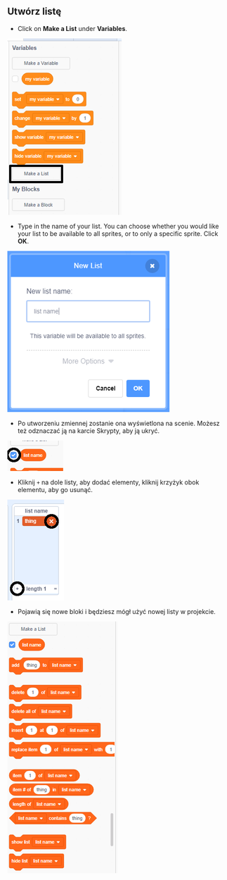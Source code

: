 ## Utwórz listę

+ Click on **Make a List** under **Variables**.

![Utwórz listę](images/make-a-list-annotated.png)

+ Type in the name of your list. You can choose whether you would like your list to be available to all sprites, or to only a specific sprite. Click **OK**.

![Nazwa listy](images/list-name.png)

+ Po utworzeniu zmiennej zostanie ona wyświetlona na scenie. Możesz też odznaczać ją na karcie Skrypty, aby ją ukryć.

![Pokaż / ukryj listę](images/list-show-hide-annotated.png)

+ Kliknij `+` na dole listy, aby dodać elementy, kliknij krzyżyk obok elementu, aby go usunąć.

![Pokaż / ukryj listę](images/list-add-delete-annotated.png)

+ Pojawią się nowe bloki i będziesz mógł użyć nowej listy w projekcie.

![Lista bloków](images/list-blocks.png)